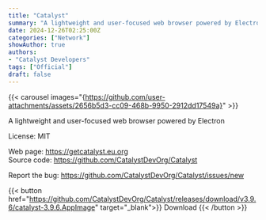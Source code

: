 ```yaml
---
title: "Catalyst"
summary: "A lightweight and user-focused web browser powered by Electron"
date: 2024-12-26T02:25:00Z
categories: ["Network"]
showAuthor: true
authors:
- "Catalyst Developers"
tags: ["Official"]
draft: false
---
```


{{< carousel images="{https://github.com/user-attachments/assets/2656b5d3-cc09-468b-9950-2912dd17549a}" >}}

A lightweight and user-focused web browser powered by Electron

License: MIT

Web page: <https://getcatalyst.eu.org>  
Source code: <https://github.com/CatalystDevOrg/Catalyst>

Report the bug: <https://github.com/CatalystDevOrg/Catalyst/issues/new>  

{{< button href="https://github.com/CatalystDevOrg/Catalyst/releases/download/v3.9.6/catalyst-3.9.6.AppImage" target="_blank">}}
Download
{{< /button >}}